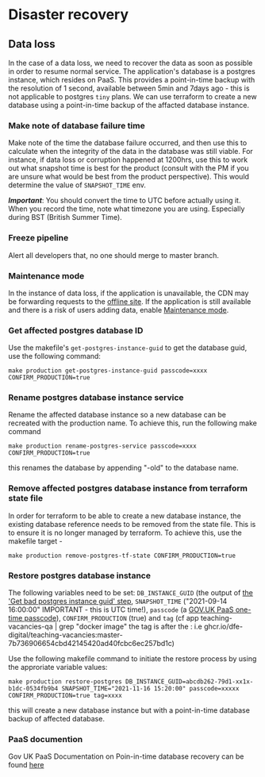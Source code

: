 # Disaster recovery

## Data loss

In the case of a data loss, we need to recover the data as soon as possible in order to resume normal service.
The application's database is a postgres instance, which resides on PaaS. This provides a point-in-time backup with
the resolution of 1 second, available between 5min and 7days ago - this is not applicable to postgres `tiny` plans. We can use
terraform to create a new database using a point-in-time backup of the affacted database instance.

### Make note of database failure time

Make note of the time the database failure occurred, and then use this to calculate when the integrity of the data in the database was still viable. For instance,
if data loss or corruption happened at 1200hrs, use this to work out what snapshot time is best for the product (consult with the PM if you are unsure what would be best from the product perspective). This would determine the value of `SNAPSHOT_TIME` env.

___Important___: You should convert the time to UTC before actually using it. When you record the time, note what timezone you are using. Especially during BST (British Summer Time).

### Freeze pipeline

Alert all developers that, no one should merge to master branch.

### Maintenance mode

In the instance of data loss, if the application is unavailable, the CDN may be forwarding requests to the [offline site](offline-site.md).
If the application is still available and there is a risk of users adding data, enable [Maintenance mode](maintenance-mode.md).

### Get affected postgres database ID

Use the makefile's `get-postgres-instance-guid` to get the database guid, use the following command:

```
make production get-postgres-instance-guid passcode=xxxx CONFIRM_PRODUCTION=true
```


### Rename postgres database instance service

Rename the affected database instance so a new database can be recreated with the production name. To achieve this, run the following make command

```
make production rename-postgres-service passcode=xxxx CONFIRM_PRODUCTION=true
```
this renames the database by appending "-old" to the database name.

### Remove affected postgres database instance from terraform state file

In order for terraform to be able to create a new database instance, the existing database reference needs to be removed from the state file. This is to ensure it is no longer managed by terraform. To achieve this, use the makefile target -

```
make production remove-postgres-tf-state CONFIRM_PRODUCTION=true
```

### Restore postgres database instance

The following variables need to be set: `DB_INSTANCE_GUID` (the output of [the 'Get bad postgres instance guid' step](#get-bad-postgres-database-id), `SNAPSHOT_TIME` ("2021-09-14 16:00:00" IMPORTANT - this is UTC time!), `passcode` (a [GOV.UK PaaS one-time passcode](https://login.london.cloud.service.gov.uk/passcode)), `CONFIRM_PRODUCTION` (true) and `tag` (cf app teaching-vacancies-qa | grep "docker image" the tag is after the : i.e ghcr.io/dfe-digital/teaching-vacancies:master-7b736906654cbd42145420ad40fcbc6ec257bd1c)

 Use the following makefile command to initiate the restore process by using the approriate variable values:
 ```
 make production restore-postgres DB_INSTANCE_GUID=abcdb262-79d1-xx1x-b1dc-0534fb9b4 SNAPSHOT_TIME="2021-11-16 15:20:00" passcode=xxxxx CONFIRM_PRODUCTION=true tag=xxxx
 ```
 this will create a new database instance but with a point-in-time database backup of affected database.

 ### PaaS documention

 Gov UK PaaS Documentation on Poin-in-time database recovery can be found [here](https://docs.cloud.service.gov.uk/deploying_services/postgresql/#restoring-a-postgresql-service-from-a-point-in-time)
